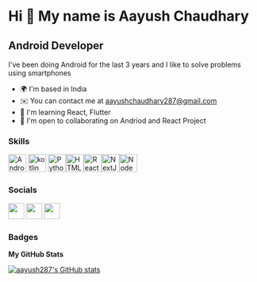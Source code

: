 Hi 👋 My name is Aayush Chaudhary
=================================


Android Developer
----------------- 
I've been doing Android for the last 3 years and I like to solve problems using smartphones  

* 🌍  I'm based in India 
* ✉️  You can contact me at [aayushchaudhary287@gmail.com](mailto:aayushchaudhary287@gmail.com) 
* 🧠  I'm learning React, Flutter 
* 🤝  I'm open to collaborating on Andriod and React Project

### Skills

<p align="left"><a href="https://www.android.com/intl/en_in/" target="_blank" rel="noreferrer"><img alt="Android" src="https://www.vectorlogo.zone/logos/android/android-icon.svg" width="36" height="36"/></a>
  <a href="https://kotlinlang.org"><img src="https://www.vectorlogo.zone/logos/kotlinlang/kotlinlang-icon.svg" width="36" height="36" alt="kotlin"/></a> <a href="https://www.python.org/" target="_blank" rel="noreferrer"><img src="https://cdn.jsdelivr.net/gh/devicons/devicon/icons/python/python-original.svg" width="36" height="36" alt="Python" /></a><a href="https://developer.mozilla.org/en-US/docs/Glossary/HTML5" target="_blank" rel="noreferrer"><img src="https://cdn.jsdelivr.net/gh/devicons/devicon/icons/html5/html5-plain.svg" width="36" height="36" alt="HTML5" /></a><a href="https://reactjs.org/" target="_blank" rel="noreferrer"><img src="https://cdn.jsdelivr.net/gh/devicons/devicon/icons/react/react-original.svg" width="36" height="36" alt="React" /></a><a href="https://nextjs.org/docs" target="_blank" rel="noreferrer"><img src="https://cdn.jsdelivr.net/gh/devicons/devicon/icons/nextjs/nextjs-original.svg" width="36" height="36" alt="NextJs" /></a><a href="https://nodejs.org/en/" target="_blank" rel="noreferrer"><img src="https://cdn.jsdelivr.net/gh/devicons/devicon/icons/nodejs/nodejs-original.svg" width="36" height="36" alt="NodeJS" /></a></p> 

### Socials

<p align="left">
<a href="https://www.github.com/aayush287" target="_blank" rel="noreferrer"><img src="https://raw.githubusercontent.com/danielcranney/readme-generator/main/public/icons/socials/github.svg" width="32" height="32" /></a>
<a href="https://www.linkedin.com/in/Aayush-chaudhary" target="_blank" rel="noreferrer"><img src="https://raw.githubusercontent.com/danielcranney/readme-generator/main/public/icons/socials/linkedin.svg" width="32" height="32" /></a>
<a href="https://www.twitter.com/caayush36" target="_blank" rel="noreferrer"><img src="https://raw.githubusercontent.com/danielcranney/readme-generator/main/public/icons/socials/twitter.svg" width="32" height="32" /></a>
</p>
    
### Badges


<b>My GitHub Stats</b>

<a href="http://www.github.com/aayush287"><img src="https://github-readme-stats.vercel.app/api?username=aayush287&show_icons=true&hide=&count_private=true&title_color=3382ed&text_color=ffffff&icon_color=3382ed&bg_color=1c1917&hide_border=true&show_icons=true" alt="aayush287's GitHub stats" /></a>

